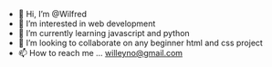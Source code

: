 - 👋 Hi, I’m @Wilfred
- 👀 I’m interested in web development
- 🌱 I’m currently learning javascript and python
- 💞️ I’m looking to collaborate on any beginner html and css project
- 📫 How to reach me ... willeyno@gmail.com

<!---
Willeyno/Willeyno is a ✨ special ✨ repository because its `README.md` (this file) appears on your GitHub profile.
You can click the Preview link to take a look at your changes.
--->
